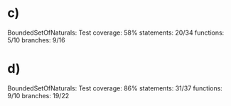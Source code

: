 # c)

BoundedSetOfNaturals:
Test coverage: 58%
statements: 20/34
functions: 5/10
branches: 9/16

# d)

BoundedSetOfNaturals:
Test coverage: 86%
statements: 31/37
functions: 9/10
branches: 19/22